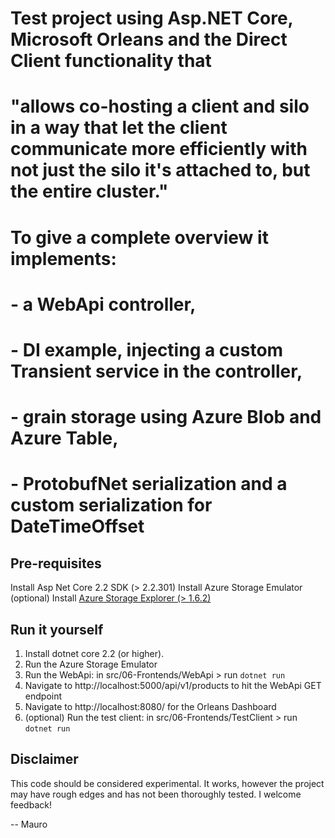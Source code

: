 # Test project using Asp.NET Core, Microsoft Orleans and the Direct Client functionality that 
# "allows co-hosting a client and silo in a way that let the client communicate more efficiently with not just the silo it's attached to, but the entire cluster."
# To give a complete overview it implements:
# - a WebApi controller,
# - DI example, injecting a custom Transient service in the controller,
# - grain storage using Azure Blob and Azure Table,
# - ProtobufNet serialization and a custom serialization for DateTimeOffset

## Pre-requisites

Install Asp Net Core 2.2 SDK (> 2.2.301)
Install Azure Storage Emulator
(optional) Install [Azure Storage Explorer (> 1.6.2)](https://azure.microsoft.com/en-us/features/storage-explorer/)

## Run it yourself

1. Install dotnet core 2.2 (or higher).
2. Run the Azure Storage Emulator
3. Run the WebApi: in src/06-Frontends/WebApi > run `dotnet run`
4. Navigate to http://localhost:5000/api/v1/products to hit the WebApi GET endpoint
5. Navigate to http://localhost:8080/ for the Orleans Dashboard
6. (optional) Run the test client: in src/06-Frontends/TestClient > run `dotnet run`

## Disclaimer

This code should be considered experimental. It works, however the project may have rough edges and has not been thoroughly tested.
I welcome feedback!

-- Mauro
